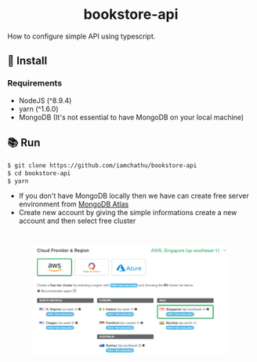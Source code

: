 <h1 align="middle"> bookstore-api</h1>
How to configure simple API using  typescript.

## 🚀 Install
### Requirements

* NodeJS (^8.9.4)
* yarn (^1.6.0)
* MongoDB (It's not essential to have MongoDB on your local machine)

## 📚 Run
```
$ git clone https://github.com/iamchathu/bookstore-api
$ cd bookstore-api
$ yarn
```
* If you don't have MongoDB locally then we have can create free server environment from [MongoDB Atlas](https://www.mongodb.com/cloud/atlas)
* Create new account by giving the simple informations create a new account and then select free cluster
<h1 align="middle"><img align="center" src="https://github.com/Semicolon10/bookstore-api/blob/master/readmeimages/selection.PNG" width="400"></h1>
